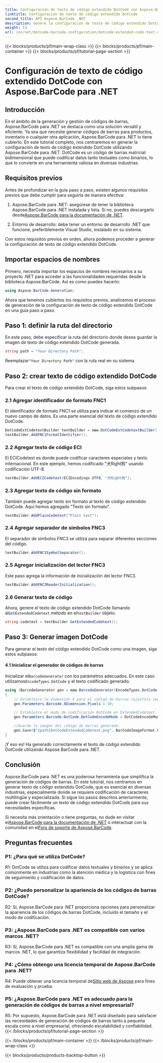 ```yaml
---
title: Configuración de texto de código extendido DotCode con Aspose.BarCode para .NET
linktitle: Configuración de texto de código extendido DotCode
second_title: API Aspose.BarCode .NET
description: Genere la configuración de texto de código extendido DotCode con facilidad utilizando Aspose.BarCode para .NET. Siga nuestra guía paso a paso para una creación eficiente de códigos de barras.
weight: 13
url: /es/net/dotcode-barcode-configuration/dotcode-extended-code-text-configuration/
---
```


{{< blocks/products/pf/main-wrap-class >}}
{{< blocks/products/pf/main-container >}}
{{< blocks/products/pf/tutorial-page-section >}}

# Configuración de texto de código extendido DotCode con Aspose.BarCode para .NET

## Introducción

En el ámbito de la generación y gestión de códigos de barras, Aspose.BarCode para .NET se destaca como una solución versátil y eficiente. Ya sea que necesite generar códigos de barras para productos, inventario o cualquier otra aplicación, Aspose.BarCode para .NET lo tiene cubierto. En este tutorial completo, nos centraremos en generar la configuración de texto de código extendido DotCode utilizando Aspose.BarCode para .NET. DotCode es un código de barras matricial bidimensional que puede codificar datos tanto textuales como binarios, lo que lo convierte en una herramienta valiosa en diversas industrias.

## Requisitos previos

Antes de profundizar en la guía paso a paso, existen algunos requisitos previos que debe cumplir para seguirla de manera efectiva:

1.  Aspose.BarCode para .NET: asegúrese de tener la biblioteca Aspose.BarCode para .NET instalada y lista. Si no, puedes descargarlo desde[Aspose.BarCode para la documentación de .NET](https://reference.aspose.com/barcode/net/).

2. Entorno de desarrollo: debe tener un entorno de desarrollo .NET que funcione, preferiblemente Visual Studio, instalado en su sistema.

Con estos requisitos previos en orden, ahora podemos proceder a generar la configuración de texto de código extendido DotCode.

## Importar espacios de nombres

Primero, necesita importar los espacios de nombres necesarios a su proyecto .NET para acceder a las funcionalidades requeridas desde la biblioteca Aspose.BarCode. Así es como puedes hacerlo:


```csharp
using Aspose.BarCode.Generation;
```

Ahora que tenemos cubiertos los requisitos previos, analicemos el proceso de generación de la configuración de texto de código extendido DotCode en una guía paso a paso.



## Paso 1: definir la ruta del directorio

En este paso, debe especificar la ruta del directorio donde desea guardar la imagen de texto de código extendido DotCode generada.

```csharp
string path = "Your Directory Path";
```

 Reemplazar`"Your Directory Path"` con la ruta real en su sistema.

## Paso 2: crear texto de código extendido DotCode

Para crear el texto de código extendido DotCode, siga estos subpasos:

### 2.1 Agregar identificador de formato FNC1

El identificador de formato FNC1 se utiliza para indicar el comienzo de un nuevo campo de datos. Es una parte esencial del texto de código extendido DotCode.

```csharp
DotCodeExtCodetextBuilder textBuilder = new DotCodeExtCodetextBuilder();
textBuilder.AddFNC1FormatIdentifier();
```

### 2.2 Agregar texto de código ECI

El ECICodetext es donde puede codificar caracteres especiales y texto internacional. En este ejemplo, hemos codificado "犬Right狗" usando codificación UTF-8.

```csharp
textBuilder.AddECICodetext(ECIEncodings.UTF8, "犬Right狗");
```

### 2.3 Agregar texto de código sin formato

También puede agregar texto sin formato al texto de código extendido DotCode. Aquí hemos agregado "Texto sin formato".

```csharp
textBuilder.AddPlainCodetext("Plain text");
```

### 2.4 Agregar separador de símbolos FNC3

El separador de símbolos FNC3 se utiliza para separar diferentes secciones del código.

```csharp
textBuilder.AddFNC3SymbolSeparator();
```

### 2.5 Agregar inicialización del lector FNC3

Este paso agrega la información de inicialización del lector FNC3.

```csharp
textBuilder.AddFNC3ReaderInitialization();
```

### 2.6 Generar texto de código

 Ahora, genere el texto de código extendido DotCode llamando al`GetExtendedCodetext` método en el`textBuilder` objeto.

```csharp
string codetext = textBuilder.GetExtendedCodetext();
```

## Paso 3: Generar imagen DotCode

Para generar el texto del código extendido DotCode como una imagen, siga estos subpasos:

#### 4.1 Inicializar el generador de códigos de barras

 Inicializar el`BarcodeGenerator` con los parámetros adecuados. En este caso utilizamos`EncodeTypes.DotCode` y el texto codificado generado.

```csharp
using (BarcodeGenerator gen = new BarcodeGenerator(EncodeTypes.DotCode, codetext))
{
    // Establezca la dimensión X para el código de barras (ajústela según sea necesario).
    gen.Parameters.Barcode.XDimension.Pixels = 10;

    // Establezca el modo de codificación DotCode en ExtendedCodetext.
    gen.Parameters.Barcode.DotCode.DotCodeEncodeMode = DotCodeEncodeMode.ExtendedCodetext;

    //Guarde la imagen del código de barras generada.
    gen.Save($"{path}DotCodeExtendedCodetext.png", BarCodeImageFormat.Png);
}
```

¡Y eso es! Ha generado correctamente el texto de código extendido DotCode utilizando Aspose.BarCode para .NET.

## Conclusión

Aspose.BarCode para .NET es una poderosa herramienta que simplifica la generación de códigos de barras. En este tutorial, nos centramos en generar texto de código extendido DotCode, que es esencial en diversas industrias, especialmente donde se requiere codificación de caracteres multilingüe y especializada. Si sigue los pasos descritos anteriormente, puede crear fácilmente un texto de código extendido DotCode para sus necesidades específicas.

 Si necesita más orientación o tiene preguntas, no dude en visitar el[Aspose.BarCode para la documentación de .NET](https://reference.aspose.com/barcode/net/) o interactuar con la comunidad en el[Foro de soporte de Aspose.BarCode](https://forum.aspose.com/c/barcode/13).

## Preguntas frecuentes

### P1: ¿Para qué se utiliza DotCode?

R1: DotCode se utiliza para codificar datos textuales y binarios y se aplica comúnmente en industrias como la atención médica y la logística con fines de seguimiento y codificación de datos.

### P2: ¿Puedo personalizar la apariencia de los códigos de barras DotCode?

R2: Sí, Aspose.BarCode para .NET proporciona opciones para personalizar la apariencia de los códigos de barras DotCode, incluido el tamaño y el modo de codificación.

### P3: ¿Aspose.BarCode para .NET es compatible con varios marcos .NET?

R3: Sí, Aspose.BarCode para .NET es compatible con una amplia gama de marcos .NET, lo que garantiza flexibilidad y facilidad de integración.

### P4: ¿Cómo obtengo una licencia temporal de Aspose.BarCode para .NET?

 R4: Puede obtener una licencia temporal de[Sitio web de Aspose](https://purchase.aspose.com/temporary-license/) para fines de evaluación y prueba.

### P5: ¿Aspose.BarCode para .NET es adecuado para la generación de códigos de barras a nivel empresarial?

R5: Por supuesto, Aspose.BarCode para .NET está diseñado para satisfacer las necesidades de generación de códigos de barras tanto a pequeña escala como a nivel empresarial, ofreciendo escalabilidad y confiabilidad.
{{< /blocks/products/pf/tutorial-page-section >}}

{{< /blocks/products/pf/main-container >}}
{{< /blocks/products/pf/main-wrap-class >}}

{{< blocks/products/products-backtop-button >}}
